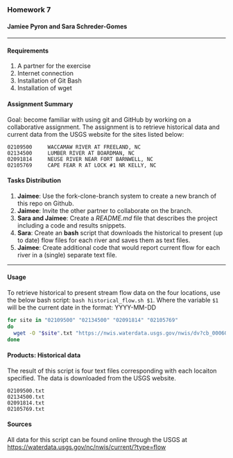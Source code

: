 ### Homework 7
#### Jamiee Pyron and Sara Schreder-Gomes
---------

#### Requirements
1. A partner for the exercise
2. Internet connection
3. Installation of Git Bash
4. Installation of wget

#### Assignment Summary
Goal: become familiar with using git and GitHub by working on a collaborative assignment. The assignment is to retrieve historical data and current data from the USGS website for the sites listed below:

```
02109500	 WACCAMAW RIVER AT FREELAND, NC
02134500	 LUMBER RIVER AT BOARDMAN, NC
02091814	 NEUSE RIVER NEAR FORT BARNWELL, NC 		 
02105769	 CAPE FEAR R AT LOCK #1 NR KELLY, NC
```

#### Tasks Distribution

1)	__Jaimee__: Use the fork-clone-branch system to create a new branch of this repo on Github.
2)  __Jaimee__: Invite the other partner to collaborate on the branch.
3)	__Sara and Jaimee__: Create a _README.md_ file that describes the project including a code and results snippets.
4)	__Sara__: Create an __bash__ script that downloads the historical to present (up to date) flow files for each river and saves them as text files.
5)	__Jaimee__: Create additional code that would report current flow for each river in a (single) separate text file.

---------

#### Usage
To retrieve historical to present stream flow data on the four locations, use the below bash script:
`bash historical_flow.sh $1`. 
Where the variable `$1` will be the current date in the format: YYYY-MM-DD

```bash
for site in "02109500" "02134500" "02091814" "02105769"
do
  wget -O "$site".txt "https://nwis.waterdata.usgs.gov/nwis/dv?cb_00060=on&format=rdb&site_no=${site}&referred_module=sw&period=&begin_date=2010-01-01&end_date=$1"
done
```

#### Products: Historical data
The result of this script is four text files corresponding with each locaiton specified. The data is downloaded from the USGS website. 
```
02109500.txt
02134500.txt
02091814.txt
02105769.txt
```

#### Sources
All data for this script can be found online through the USGS at https://waterdata.usgs.gov/nc/nwis/current/?type=flow 